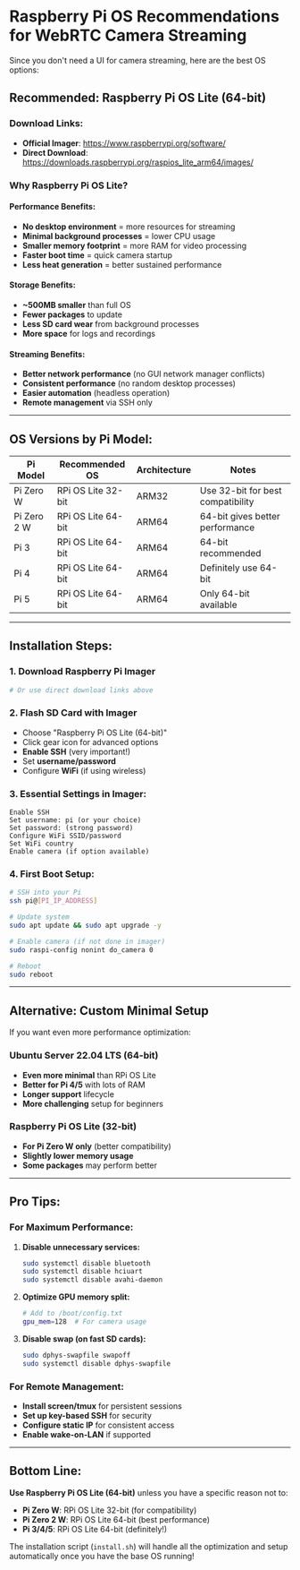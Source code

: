 # Raspberry Pi OS Recommendations for WebRTC Camera Streaming

Since you don't need a UI for camera streaming, here are the best OS options:

## Recommended: Raspberry Pi OS Lite (64-bit)

### Download Links:
- **Official Imager**: https://www.raspberrypi.org/software/
- **Direct Download**: https://downloads.raspberrypi.org/raspios_lite_arm64/images/

### Why Raspberry Pi OS Lite?

#### Performance Benefits:
- **No desktop environment** = more resources for streaming
- **Minimal background processes** = lower CPU usage
- **Smaller memory footprint** = more RAM for video processing
- **Faster boot time** = quick camera startup
- **Less heat generation** = better sustained performance

#### Storage Benefits:
- **~500MB smaller** than full OS
- **Fewer packages** to update
- **Less SD card wear** from background processes
- **More space** for logs and recordings

#### Streaming Benefits:
- **Better network performance** (no GUI network manager conflicts)
- **Consistent performance** (no random desktop processes)
- **Easier automation** (headless operation)
- **Remote management** via SSH only

---

## OS Versions by Pi Model:

| Pi Model | Recommended OS | Architecture | Notes |
|----------|---------------|--------------|-------|
| Pi Zero W | RPi OS Lite 32-bit | ARM32 | Use 32-bit for best compatibility |
| Pi Zero 2 W | RPi OS Lite 64-bit | ARM64 | 64-bit gives better performance |
| Pi 3 | RPi OS Lite 64-bit | ARM64 | 64-bit recommended |
| Pi 4 | RPi OS Lite 64-bit | ARM64 | Definitely use 64-bit |
| Pi 5 | RPi OS Lite 64-bit | ARM64 | Only 64-bit available |

---

## Installation Steps:

### 1. **Download Raspberry Pi Imager**
```bash
# Or use direct download links above
```

### 2. **Flash SD Card with Imager**
- Choose "Raspberry Pi OS Lite (64-bit)" 
- Click gear icon for advanced options
- **Enable SSH** (very important!)
- Set **username/password**
- Configure **WiFi** (if using wireless)

### 3. **Essential Settings in Imager:**
```
Enable SSH
Set username: pi (or your choice)
Set password: (strong password)
Configure WiFi SSID/password
Set WiFi country
Enable camera (if option available)
```

### 4. **First Boot Setup:**
```bash
# SSH into your Pi
ssh pi@[PI_IP_ADDRESS]

# Update system
sudo apt update && sudo apt upgrade -y

# Enable camera (if not done in imager)
sudo raspi-config nonint do_camera 0

# Reboot
sudo reboot
```

---

## Alternative: Custom Minimal Setup

If you want even more performance optimization:

### **Ubuntu Server 22.04 LTS (64-bit)**
- **Even more minimal** than RPi OS Lite
- **Better for Pi 4/5** with lots of RAM
- **Longer support** lifecycle
- **More challenging** setup for beginners

### **Raspberry Pi OS Lite (32-bit)**
- **For Pi Zero W only** (better compatibility)
- **Slightly lower memory usage**
- **Some packages** may perform better

---

## Pro Tips:

### For Maximum Performance:
1. **Disable unnecessary services:**
   ```bash
   sudo systemctl disable bluetooth
   sudo systemctl disable hciuart
   sudo systemctl disable avahi-daemon
   ```

2. **Optimize GPU memory split:**
   ```bash
   # Add to /boot/config.txt
   gpu_mem=128  # For camera usage
   ```

3. **Disable swap (on fast SD cards):**
   ```bash
   sudo dphys-swapfile swapoff
   sudo systemctl disable dphys-swapfile
   ```

### For Remote Management:
- **Install screen/tmux** for persistent sessions
- **Set up key-based SSH** for security
- **Configure static IP** for consistent access
- **Enable wake-on-LAN** if supported

---

## Bottom Line:

**Use Raspberry Pi OS Lite (64-bit)** unless you have a specific reason not to:

- **Pi Zero W**: RPi OS Lite 32-bit (for compatibility)
- **Pi Zero 2 W**: RPi OS Lite 64-bit (best performance)
- **Pi 3/4/5**: RPi OS Lite 64-bit (definitely!)

The installation script (`install.sh`) will handle all the optimization and setup automatically once you have the base OS running!
